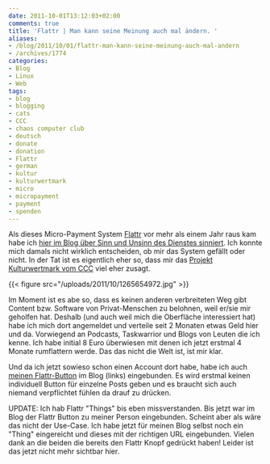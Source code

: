 ```yaml
---
date: 2011-10-01T13:12:03+02:00
comments: true
title: 'Flattr | Man kann seine Meinung auch mal ändern. '
aliases:
- /blog/2011/10/01/flattr-man-kann-seine-meinung-auch-mal-andern
- /archives/1774
categories:
- Blog
- Linux
- Web
tags:
- blog
- blogging
- cats
- CCC
- chaos computer club
- deutsch
- donate
- donation
- Flattr
- german
- kultur
- kulturwertmark
- micro
- micropayment
- payment
- spenden
---
```


Als dieses Micro-Payment System [Flattr](http://flattr.com) vor mehr als
einem Jahr raus kam habe ich [hier im Blog über Sinn und Unsinn des Dienstes sinniert](/archives/1024). Ich konnte mich damals nicht wirklich
entscheiden, ob mir das System gefällt oder nicht. In der Tat ist es
eigentlich eher so, dass mir das [Projekt Kulturwertmark vom CCC](http://www.ccc.de/de/updates/2011/kulturwertmark) viel eher zusagt.

{{< figure src="/uploads/2011/10/1265654972.jpg" >}}

Im Moment ist es abe so, dass es keinen anderen verbreiteten Weg gibt
Content bzw. Software von Privat-Menschen zu belohnen, weil er/sie mir
geholfen hat. Deshalb (und auch weil mich die Oberfläche interessiert hat)
habe ich mich dort angemeldet und verteile seit 2 Monaten etwas Geld hier
und da. Vorwiegend an Podcasts, Taskwarrior und Blogs von Leuten die ich
kenne. Ich habe initial 8 Euro überwiesen mit denen ich jetzt erstmal 4
Monate rumflattern werde. Das das nicht die Welt ist, ist mir klar.

Und da ich jetzt sowieso schon einen Account dort habe, habe ich auch
[meinen Flattr-Button](https://flattr.com/profile/noqqe) im Blog (links)
eingebunden. Es wird erstmal keinen individuell Button für einzelne Posts
geben und es braucht sich auch niemand verpflichtet fühlen da drauf zu
drücken.

UPDATE: Ich hab Flattr "Things" bis eben missverstanden. Bis jetzt war im
Blog der Flattr Button zu meiner Person eingebunden. Scheint aber als wäre
das nicht der Use-Case. Ich habe jetzt für meinen Blog selbst noch ein
"Thing" eingereicht und dieses mit der richtigen URL eingebunden. Vielen
dank an die beiden die bereits den Flattr Knopf gedrückt haben! Leider ist
das jetzt nicht mehr sichtbar hier.

